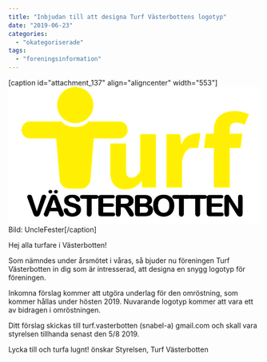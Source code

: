 ```yaml
---
title: "Inbjudan till att designa Turf Västerbottens logotyp"
date: "2019-06-23"
categories: 
  - "okategoriserade"
tags: 
  - "foreningsinformation"
---
```


\[caption id="attachment\_137" align="aligncenter" width="553"\]![cropped-turf-vb.png](images/cropped-turf-vb.png) Bild: UncleFester\[/caption\]

Hej alla turfare i Västerbotten! 

Som nämndes under årsmötet i våras, så bjuder nu föreningen Turf Västerbotten in dig som är intresserad, att designa en snygg logotyp för föreningen. 

Inkomna förslag kommer att utgöra underlag för den omröstning, som kommer hållas under hösten 2019. Nuvarande logotyp kommer att vara ett av bidragen i omröstningen.

Ditt förslag skickas till turf.vasterbotten (snabel-a) gmail.com och skall vara styrelsen tillhanda senast den 5/8 2019. 

Lycka till och turfa lugnt! önskar Styrelsen, Turf Västerbotten
